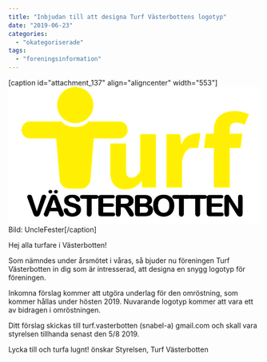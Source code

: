 ```yaml
---
title: "Inbjudan till att designa Turf Västerbottens logotyp"
date: "2019-06-23"
categories: 
  - "okategoriserade"
tags: 
  - "foreningsinformation"
---
```


\[caption id="attachment\_137" align="aligncenter" width="553"\]![cropped-turf-vb.png](images/cropped-turf-vb.png) Bild: UncleFester\[/caption\]

Hej alla turfare i Västerbotten! 

Som nämndes under årsmötet i våras, så bjuder nu föreningen Turf Västerbotten in dig som är intresserad, att designa en snygg logotyp för föreningen. 

Inkomna förslag kommer att utgöra underlag för den omröstning, som kommer hållas under hösten 2019. Nuvarande logotyp kommer att vara ett av bidragen i omröstningen.

Ditt förslag skickas till turf.vasterbotten (snabel-a) gmail.com och skall vara styrelsen tillhanda senast den 5/8 2019. 

Lycka till och turfa lugnt! önskar Styrelsen, Turf Västerbotten
